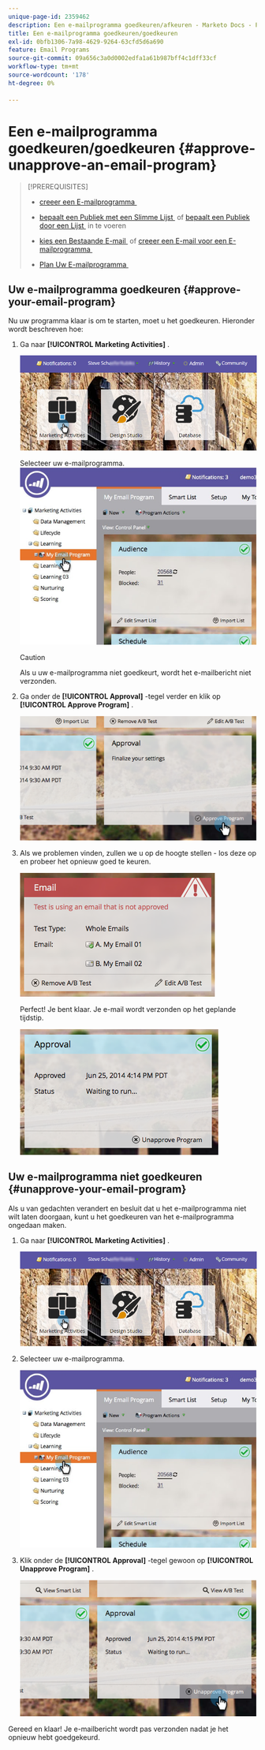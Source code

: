 ```yaml
---
unique-page-id: 2359462
description: Een e-mailprogramma goedkeuren/afkeuren - Marketo Docs - Productdocumentatie
title: Een e-mailprogramma goedkeuren/goedkeuren
exl-id: 0bfb1306-7a98-4629-9264-63cfd5d6a690
feature: Email Programs
source-git-commit: 09a656c3a0d0002edfa1a61b987bff4c1dff33cf
workflow-type: tm+mt
source-wordcount: '178'
ht-degree: 0%

---
```


# Een e-mailprogramma goedkeuren/goedkeuren {#approve-unapprove-an-email-program}

>[!PREREQUISITES]
>
>* [&#x200B; creeer een E-mailprogramma &#x200B;](/help/marketo/product-docs/email-marketing/email-programs/creating-an-email-program/create-an-email-program.md)
>* [&#x200B; bepaalt een Publiek met een Slimme Lijst &#x200B;](/help/marketo/product-docs/email-marketing/email-programs/managing-people-in-email-programs/define-an-audience-with-a-smart-list.md) of [&#x200B; bepaalt een Publiek door een Lijst &#x200B;](/help/marketo/product-docs/email-marketing/email-programs/managing-people-in-email-programs/define-an-audience-by-importing-a-list.md) in te voeren
>
>* [&#x200B; kies een Bestaande E-mail &#x200B;](/help/marketo/product-docs/email-marketing/email-programs/email-program-actions/choose-an-existing-email.md) of [&#x200B; creeer een E-mail voor een E-mailprogramma &#x200B;](/help/marketo/product-docs/email-marketing/email-programs/email-program-actions/create-an-email-for-an-email-program.md)
>
>* [&#x200B; Plan Uw E-mailprogramma &#x200B;](/help/marketo/product-docs/email-marketing/email-programs/email-program-actions/schedule-your-email-program.md)

## Uw e-mailprogramma goedkeuren {#approve-your-email-program}

Nu uw programma klaar is om te starten, moet u het goedkeuren. Hieronder wordt beschreven hoe:

1. Ga naar **[!UICONTROL Marketing Activities]** .

   ![](assets/login-marketing-activities-2.png)

   Selecteer uw e-mailprogramma.
   ![](assets/selectemailprogram-2.jpg)

   >[!CAUTION]
   >
   >Als u uw e-mailprogramma niet goedkeurt, wordt het e-mailbericht niet verzonden.

1. Ga onder de **[!UICONTROL Approval]** -tegel verder en klik op **[!UICONTROL Approve Program]** .

   ![](assets/image2014-9-12-13-3a43-3a36.png)

1. Als we problemen vinden, zullen we u op de hoogte stellen - los deze op en probeer het opnieuw goed te keuren.

   ![](assets/image2014-9-12-13-3a43-3a44.png)

   Perfect! Je bent klaar. Je e-mail wordt verzonden op het geplande tijdstip.

   ![](assets/image2014-9-12-13-3a43-3a56.png)

## Uw e-mailprogramma niet goedkeuren {#unapprove-your-email-program}

Als u van gedachten verandert en besluit dat u het e-mailprogramma niet wilt laten doorgaan, kunt u het goedkeuren van het e-mailprogramma ongedaan maken.

1. Ga naar **[!UICONTROL Marketing Activities]** .

   ![](assets/login-marketing-activities-2.png)

1. Selecteer uw e-mailprogramma.

   ![](assets/selectemailprogram-2.jpg)

1. Klik onder de **[!UICONTROL Approval]** -tegel gewoon op **[!UICONTROL Unapprove Program]** .

   ![](assets/image2014-9-12-13-3a44-3a28.png)

Gereed en klaar! Je e-mailbericht wordt pas verzonden nadat je het opnieuw hebt goedgekeurd.
